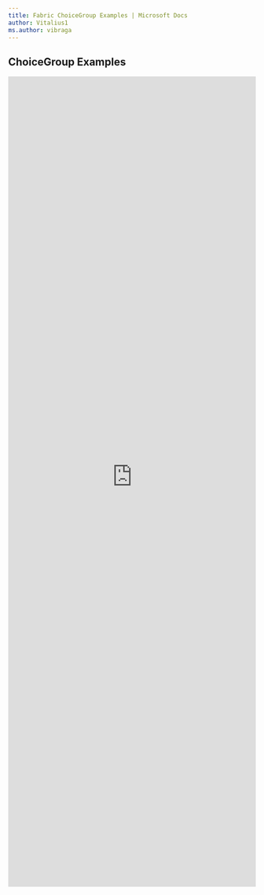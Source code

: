 ```yaml
---
title: Fabric ChoiceGroup Examples | Microsoft Docs
author: Vitalius1
ms.author: vibraga
---
```


## ChoiceGroup Examples

<iframe 
    title='ChoiceGroup Examples'
    src='https://fabricweb.z5.web.core.windows.net/pr-deploy-site/refs/heads/master/fabric-website-resources/dist/index.html#/examples/choicegroup?docsExample=true'
    frameborder='no'
    height='1650'
    style='width: 100%;'
>